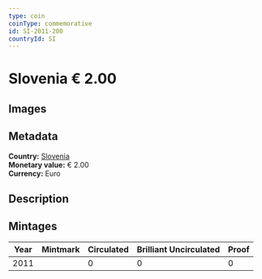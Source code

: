 ```yaml
---
type: coin
coinType: commemorative
id: SI-2011-200
countryId: SI
---
```


# Slovenia € 2.00

## Images


## Metadata

**Country:** [Slovenia](../../Countries/Slovenia/index.md)\
**Monetary value:** € 2.00\
**Currency:** Euro

## Description


## Mintages

| Year | Mintmark | Circulated | Brilliant Uncirculated | Proof |
| ---- | -------- | ---------- | ---------------------- | ----- |
| 2011 |  | 0| 0 | 0 |
